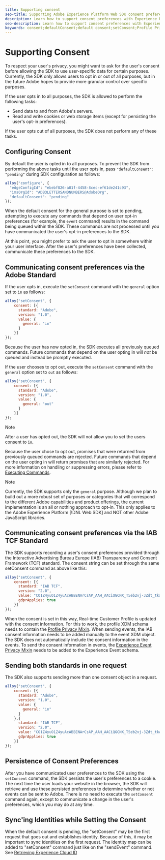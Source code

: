 ```yaml
---
title: Supporting consent
seo-title: Supporting Adobe Experience Platform Web SDK consent preference
description: Learn how to support consent preferences with Experience Platform Web SDK
seo-description: Learn how to support consent preferences with Experience Platform Web SDK
keywords: consent;defaultConsent;default consent;setConsent;Profile Privacy Mixin;Experience Event Privacy Mixin;Privacy Mixin;
---
```


# Supporting Consent

To respect your user's privacy, you might want to ask for the user's consent before allowing the SDK to use user-specific data for certain purposes. Currently, the SDK only allows users to opt in or out of all purposes, but in the future Adobe hopes to provide more granular control over specific purposes.

If the user opts in to all purposes, the SDK is allowed to perform the following tasks:

* Send data to and from Adobe's servers.
* Read and write cookies or web storage items (except for persisting the user's opt-in preferences).

If the user opts out of all purposes, the SDK does not perform any of these tasks.

## Configuring Consent

By default the user is opted in to all purposes. To prevent the SDK from performing the above tasks until the user opts in, pass `"defaultConsent": "pending"` during SDK configuration as follows:

```javascript
alloy("configure", {
  "edgeConfigId": "ebebf826-a01f-4458-8cec-ef61de241c93",
  "imsOrgId": "ADB3LETTERSANDNUMBERS@AdobeOrg",
  "defaultConsent": "pending"
});
```

When the default consent for the general purpose is set to pending, attempting to execute any commands that depend on user opt-in preferences (for example, the `event` command) results in the command being queued within the SDK. These commands are not processed until you have communicated the user's opt-in preferences to the SDK.

At this point, you might prefer to ask the user to opt in somewhere within your user interface. After the user's preferences have been collected, communicate these preferences to the SDK.

## Communicating consent preferences via the Adobe Standard

If the user opts in, execute the `setConsent` command with the `general` option set to `in` as follows:

```javascript
alloy("setConsent", {
    consent: [{
      standard: "Adobe",
      version: "1.0",
      value: {
        general: "in"
      }
    }]
});
```

Because the user has now opted in, the SDK executes all previously queued commands. Future commands that depend on the user opting in will _not_ be queued and instead be promptly executed.

If the user chooses to opt out, execute the `setConsent` command with the `general` option set to `out` as follows:

```javascript
alloy("setConsent", {
    consent: [{
      standard: "Adobe",
      version: "1.0",
      value: {
        general: "out"
      }
    }]
});
```

>[!NOTE]
>
>After a user has opted out, the SDK will not allow you to set the users consent to `in`.

Because the user chose to opt out, promises that were returned from previously queued commands are rejected. Future commands that depend on the user opting in will return promises that are similarly rejected. For more information on handling or suppressing errors, please refer to [Executing Commands](../fundamentals/executing-commands.md).

>[!NOTE]
>
>Currently, the SDK supports only the `general` purpose. Although we plan to build out a more robust set of purposes or categories that will correspond to the different Adobe capabilities and product offerings, the current implementation is an all or nothing approach to opt-in.  This only applies to the Adobe Experience Platform [!DNL Web SDK] and NOT other Adobe JavaScript libraries.

## Communicating consent preferences via the IAB TCF Standard

The SDK supports recording a user's consent preferences provided through the Interactive Advertising Bureau Europe (IAB) Transparency and Consent Framework (TCF) standard. The consent string can be set through the same setConsent command as above like this:

```javascript
alloy("setConsent", {
    consent: [{
      standard: "IAB TCF",
      version: "2.0",
      value: "CO1Z4yuO1Z4yuAcABBENArCsAP_AAH_AACiQGCNX_T5eb2vj-3Zdt_tkaYwf55y3o-wzhhaIse8NwIeH7BoGP2MwvBX4JiQCGBAkkiKBAQdtHGhcCQABgIhRiTKMYk2MjzNKJLJAilsbe0NYCD9mnsHT3ZCY70--u__7P3fAwQgkwVLwCRIWwgJJs0ohTABCOICpBwCUEIQEClhoACAnYFAR6gAAAIDAACAAAAEEEBAIABAAAkIgAAAEBAKACIBAACAEaAhAARIEAsAJEgCAAVA0JACKIIQBCDgwCjlACAoAAAAA.YAAAAAAAAAAA",
      gdprApplies: true
    }]
});
```

When the consent is set in this way, Real-time Customer Profile is updated with the consent information. For this to work, the profile XDM schema needs to contain the [Profile Privacy Mixin](https://github.com/adobe/xdm/blob/master/docs/reference/context/profile-privacy.schema.md). When sending events, the IAB consent information needs to be added manually to the event XDM object. The SDK does not automatically include the consent information in the events. To send the consent information in events, the [Experience Event Privacy Mixin](https://github.com/adobe/xdm/blob/master/docs/reference/context/experienceevent-privacy.schema.md) needs to be added to the Experience Event schema.

## Sending both standards in one request

The SDK also supports sending more than one consent object in a request.

```javascript
alloy("setConsent", {
    consent: [{
      standard: "Adobe",
      version: "1.0",
      value: {
        general: "in"
      }
    },{
      standard: "IAB TCF",
      version: "2.0",
      value: "CO1Z4yuO1Z4yuAcABBENArCsAP_AAH_AACiQGCNX_T5eb2vj-3Zdt_tkaYwf55y3o-wzhhaIse8NwIeH7BoGP2MwvBX4JiQCGBAkkiKBAQdtHGhcCQABgIhRiTKMYk2MjzNKJLJAilsbe0NYCD9mnsHT3ZCY70--u__7P3fAwQgkwVLwCRIWwgJJs0ohTABCOICpBwCUEIQEClhoACAnYFAR6gAAAIDAACAAAAEEEBAIABAAAkIgAAAEBAKACIBAACAEaAhAARIEAsAJEgCAAVA0JACKIIQBCDgwCjlACAoAAAAA.YAAAAAAAAAAA",
      gdprApplies: true
    }]
});
```

## Persistence of Consent Preferences

After you have communicated user preferences to the SDK using the `setConsent` command, the SDK persists the user's preferences to a cookie. The next time the user loads your website in the browser, the SDK will retrieve and use these persisted preferences to determine whether or not events can be sent to Adobe. There is no need to execute the `setConsent` command again, except to communicate a change in the user's preferences, which you may do at any time.

## Sync'ing Identities while Setting the Consent

When the default consent is pending, the "setConsent" may be the first request that goes out and establishes identity. Because of this, it may be important to sync identities on the first request. The identity map can be added to "setConsent" command just like on the "sendEvent" command. See [Retrieving Experience Cloud ID](../identity/overview.md)

